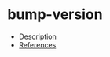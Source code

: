 # bump-version

- [Description](https://github.com/bakdata/ci-templates/tree/main/docs/actions/bump-version)
- [References](https://github.com/bakdata/ci-templates/tree/main/docs/actions/bump-version)
